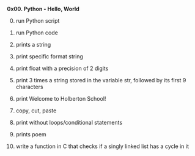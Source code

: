 <b>0x00. Python - Hello, World</b>

0. run Python script

1. run Python code

2. prints a string

3. print specific format string

4. print float with a precision of 2 digits

5. print 3 times a string stored in the variable str, followed by its first 9 characters

6. print Welcome to Holberton School!

7. copy, cut, paste

8. print without loops/conditional statements

9. prints poem

10. write a function in C that checks if a singly linked list has a cycle in it

